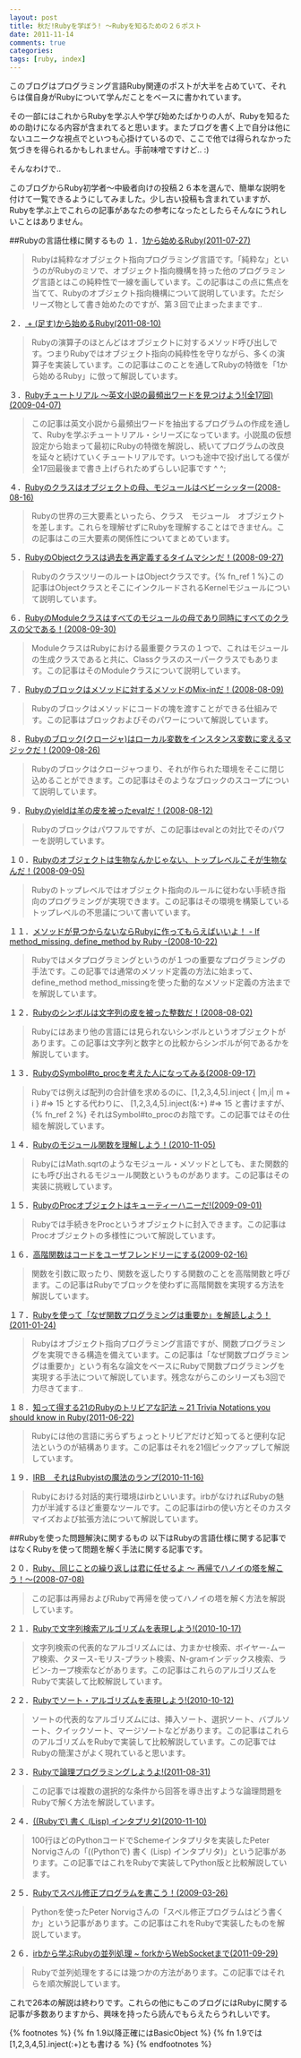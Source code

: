 ```yaml
---
layout: post
title: 秋だ!Rubyを学ぼう! ～Rubyを知るための２６ポスト
date: 2011-11-14
comments: true
categories:
tags: [ruby, index]
---
```


このブログはプログラミング言語Ruby関連のポストが大半を占めていて、それらは僕自身がRubyについて学んだことをベースに書かれています。

その一部にはこれからRubyを学ぶ人や学び始めたばかりの人が、Rubyを知るための助けになる内容が含まれてると思います。またブログを書く上で自分は他にないユニークな視点でといつも心掛けているので、ここで他では得られなかった気づきを得られるかもしれません。手前味噌ですけど.. :)

そんなわけで..

このブログからRuby初学者～中級者向けの投稿２６本を選んで、簡単な説明を付けて一覧できるようにしてみました。少し古い投稿も含まれていますが、Rubyを学ぶ上でこれらの記事があなたの参考になったとしたらそんなにうれしいことはありません。

##Rubyの言語仕様に関するもの
１．[1から始めるRuby(2011-07-27)](/2011/07/27/1-Ruby/)

> Rubyは純粋なオブジェクト指向プログラミング言語です。「純粋な」というのがRubyのミソで、オブジェクト指向機構を持った他のプログラミング言語とはこの純粋性で一線を画しています。この記事はこの点に焦点を当てて、Rubyのオブジェクト指向機構について説明しています。ただシリーズ物として書き始めたのですが、第３回で止まったままです..


２．[ + (足す)から始めるRuby(2011-08-10)](/2011/08/10/Ruby/)
 
> Rubyの演算子のほとんどはオブジェクトに対するメソッド呼び出しです。つまりRubyではオブジェクト指向の純粋性を守りながら、多くの演算子を実装しています。この記事はこのことを通してRubyの特徴を「1から始めるRuby」に倣って解説しています。


３．[Rubyチュートリアル ～英文小説の最頻出ワードを見つけよう!(全17回)(2009-04-07)](/2009/04/07/Ruby-1/)
 
> この記事は英文小説から最頻出ワードを抽出するプログラムの作成を通して、Rubyを学ぶチュートリアル・シリーズになっています。小説風の仮想設定から始まって最初にRubyの特徴を解説し、続いてプログラムの改良を延々と続けていくチュートリアルです。いつも途中で投げ出してる僕が全17回最後まで書き上げられためずらしい記事です ^ ^;


４．[Rubyのクラスはオブジェクトの母、モジュールはベビーシッター(2008-08-16)](/2008/08/16/Ruby/)
 
> Rubyの世界の三大要素といったら、クラス　モジュール　オブジェクトを差します。これらを理解せずにRubyを理解することはできません。この記事はこの三大要素の関係性についてまとめています。


５．[RubyのObjectクラスは過去を再定義するタイムマシンだ！(2008-09-27)](/2008/09/27/Ruby-Object/)
 
> RubyのクラスツリーのルートはObjectクラスです。{% fn_ref 1 %}この記事はObjectクラスとそこにインクルードされるKernelモジュールについて説明しています。


６．[RubyのModuleクラスはすべてのモジュールの母であり同時にすべてのクラスの父である！(2008-09-30)](/2008/09/30/Ruby-Module/)
 
> ModuleクラスはRubyにおける最重要クラスの１つで、これはモジュールの生成クラスであると共に、Classクラスのスーパークラスでもあります。この記事はそのModuleクラスについて説明しています。


７．[Rubyのブロックはメソッドに対するメソッドのMix-inだ！(2008-08-09)](/2008/08/09/Ruby-Mix-in/)
 
> Rubyのブロックはメソッドにコードの塊を渡すことができる仕組みです。この記事はブロックおよびそのパワーについて解説しています。


８．[Rubyのブロック(クロージャ)はローカル変数をインスタンス変数に変えるマジックだ！(2009-08-26)](/2009/08/26/Ruby/)
 
> Rubyのブロックはクロージャつまり、それが作られた環境をそこに閉じ込めることができます。この記事はそのようなブロックのスコープについて説明しています。


９．[Rubyのyieldは羊の皮を被ったevalだ！(2008-08-12)](/2008/08/12/Ruby-yield-eval/)
 
> Rubyのブロックはパワフルですが、この記事はevalとの対比でそのパワーを説明しています。


１０．[Rubyのオブジェクトは生物なんかじゃない、トップレベルこそが生物なんだ！(2008-09-05)](/2008/09/05/Ruby/)
 
> Rubyのトップレベルではオブジェクト指向のルールに従わない手続き指向のプログラミングが実現できます。この記事はその環境を構築しているトップレベルの不思議について書いています。


１１．[メソッドが見つからないならRubyに作ってもらえばいいよ！ - If method_missing, define_method by Ruby -(2008-10-22)](/2008/10/22/Ruby-If-method_missing-define_method-by-Ruby/)
 
> Rubyではメタプログラミングというのが１つの重要なプログラミングの手法です。この記事では通常のメソッド定義の方法に始まって、define_method method_missingを使った動的なメソッド定義の方法までを解説しています。


１２．[Rubyのシンボルは文字列の皮を被った整数だ！(2008-08-02)](/2008/08/02/Ruby/)
 
> Rubyにはあまり他の言語には見られないシンボルというオブジェクトがあります。この記事は文字列と数字との比較からシンボルが何であるかを解説しています。


１３．[RubyのSymbol#to_procを考えた人になってみる(2008-09-17)](/2008/09/17/Ruby-Symbol-to_proc/)
 
> Rubyでは例えば配列の合計値を求めるのに、[1,2,3,4,5].inject { |m,i| m + i } #=> 15 とする代わりに、 [1,2,3,4,5].inject(&:+) #=> 15 と書けますが、{% fn_ref 2 %} それはSymbol#to_procのお陰です。この記事ではその仕組を解説しています。


１４．[Rubyのモジュール関数を理解しよう！(2010-11-05)](/2010/11/05/Ruby/)
 
> RubyにはMath.sqrtのようなモジュール・メソッドとしても、また関数的にも呼び出されるモジュール関数というものがあります。この記事はその実装に挑戦しています。


１５．[RubyのProcオブジェクトはキューティーハニーだ!(2009-09-01)](/2009/09/01/Ruby-Proc/)
 
> Rubyでは手続きをProcというオブジェクトに封入できます。この記事はProcオブジェクトの多様性について解説しています。


１６．[高階関数はコードをユーザフレンドリーにする(2009-02-16)](/2009/02/16/notitle/)
 
> 関数を引数に取ったり、関数を返したりする関数のことを高階関数と呼びます。この記事はRubyでブロックを使わずに高階関数を実現する方法を解説しています。


１７．[Rubyを使って「なぜ関数プログラミングは重要か」を解読しよう！(2011-01-24)](/2011/01/24/Ruby/)
 
> Rubyはオブジェクト指向プログラミング言語ですが、関数プログラミングを実現できる構造を備えています。この記事は「なぜ関数プログラミングは重要か」という有名な論文をベースにRubyで関数プログラミングを実現する手法について解説しています。残念ながらこのシリーズも3回で力尽きてます..


１８．[知って得する21のRubyのトリビアな記法 ~ 21 Trivia Notations you should know in Ruby(2011-06-22)](/2011/06/22/21-Ruby-21-Trivia-Notations-you-should-know-in-Ruby/)
 
> Rubyには他の言語に劣らずちょっとトリビアだけど知ってると便利な記法というのが結構あります。この記事はそれを21個ピックアップして解説しています。


１９．[IRB　それはRubyistの魔法のランプ(2010-11-16)](/2010/11/16/IRB-Rubyist/)
 
> Rubyにおける対話的実行環境はirbといいます。irbがなければRubyの魅力が半減するほど重要なツールです。この記事はirbの使い方とそのカスタマイズおよび拡張方法について解説しています。


##Rubyを使った問題解決に関するもの
以下はRubyの言語仕様に関する記事ではなくRubyを使って問題を解く手法に関する記事です。

２０．[Ruby、同じことの繰り返しは君に任せるよ ～ 再帰でハノイの塔を解こう！～(2008-07-08)](/2008/07/08/Ruby/)
 
> この記事は再帰およびRubyで再帰を使ってハノイの塔を解く方法を解説しています。


２１．[Rubyで文字列検索アルゴリズムを表現しよう!(2010-10-17)](/2010/10/17/Ruby/)
 
> 文字列検索の代表的なアルゴリズムには、力まかせ検索、ボイヤー-ムーア検索、クヌース-モリス-プラット検索、N-gramインデックス検索、ラビン-カープ検索などがあります。この記事はこれらのアルゴリズムをRubyで実装して比較解説しています。


２２．[Rubyでソート・アルゴリズムを表現しよう!(2010-10-12)](/2010/10/12/Ruby/)
 
> ソートの代表的なアルゴリズムには、挿入ソート、選択ソート、バブルソート、クイックソート、マージソートなどがあります。この記事はこれらのアルゴリズムをRubyで実装して比較解説しています。この記事ではRubyの簡潔さがよく現れていると思います。


２３．[Rubyで論理プログラミングしようよ!(2011-08-31)](/2011/08/31/Ruby/)
 
> この記事では複数の選択的な条件から回答を導き出すような論理問題をRubyで解く方法を解説しています。


２４．[((Rubyで) 書く (Lisp) インタプリタ)(2010-11-10)](/2010/11/10/Ruby-Lisp/)
 
> 100行ほどのPythonコードでSchemeインタプリタを実装したPeter Norvigさんの「((Pythonで) 書く (Lisp) インタプリタ)」という記事があります。この記事ではこれをRubyで実装してPython版と比較解説しています。


２５．[Rubyでスペル修正プログラムを書こう！(2009-03-26)](/2009/03/26/Ruby/)
 
> Pythonを使ったPeter Norvigさんの「スペル修正プログラムはどう書くか」という記事があります。この記事はこれをRubyで実装したものを解説しています。


２６．[irbから学ぶRubyの並列処理 ~ forkからWebSocketまで(2011-09-29)](/2011/09/29/irb-Ruby-fork-WebSocket/)
 
> Rubyで並列処理をするには幾つかの方法があります。この記事ではそれらを順次解説しています。


これで26本の解説は終わりです。これらの他にもこのブログにはRubyに関する記事が多数ありますから、興味を持ったら読んでもらえたらうれしいです。

{% footnotes %}
   {% fn 1.9以降正確にはBasicObject %}
   {% fn 1.9では[1,2,3,4,5].inject(:+)とも書ける %}
{% endfootnotes %}
